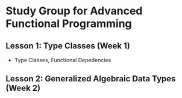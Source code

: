 # Study Group for Advanced Functional Programming

## Lesson 1: Type Classes (Week 1)

- Type Classes, Functional Depedencies

## Lesson 2: Generalized Algebraic Data Types (Week 2)

